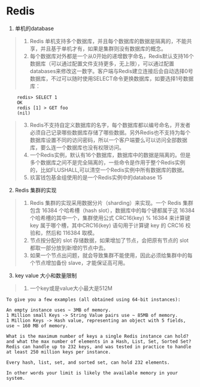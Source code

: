 # Redis 
 
1. 单机的database
> 1. Redis 单机支持多个数据库，并且每个数据库的数据是隔离的，不能共享，并且基于单机才有，如果是集群则没有数据库的概念。
> 2. 每个数据库对外都是一个从0开始的递增数字命名，Redis默认支持16个数据库（可以通过配置文件支持更多，无上限），可以通过配置databases来修改这一数字。客户端与Redis建立连接后会自动选择0号数据库，不过可以随时使用SELECT命令更换数据库，如要选择1号数据库：
```
    redis> SELECT 1
    OK
    redis [1] > GET foo
    (nil)
```
> 3. Redis不支持自定义数据库的名字，每个数据库都以编号命名，开发者必须自己记录哪些数据库存储了哪些数据。另外Redis也不支持为每个数据库设置不同的访问密码，所以一个客户端要么可以访问全部数据库，要么连一个数据库也没有权限访问。
> 4. 一个Redis实例，默认有16个数据库，数据库中的数据是隔离的。但是多个数据库之间不是完全隔离的，一些命令是作用于整个Redis实例的，比如FLUSHALL,可以清空一个Redis实例中所有数据库的数据。
> 5. 玖富钱包基金组使用的是一个Redis实例中的database 15
2. Redis 集群的实现
> 1. Redis 集群的实现采用数据分片（sharding）来实现。一个 Redis 集群包含 16384 个哈希槽（hash slot），数据库中的每个键都属于这 16384 个哈希槽的其中一个，集群使用公式 CRC16(key) % 16384 来计算键 key 属于哪个槽，其中CRC16(key) 语句用于计算键 key 的 CRC16 校验和，然后和 116384 取模。
> 2. 节点按分配的 slot 存储数据，如果增加了节点，会把原有节点的 slot 都取一部分放到新增的节点中去。
> 3. 如果一个节点出问题，就会导致集群不能使用，因此必须给集群中的每个节点增加备份 slave，才能保证高可用。
3. key value 大小和数量限制
> 1. 一个key或是value大小最大是512M
```
To give you a few examples (all obtained using 64-bit instances):

An empty instance uses ~ 3MB of memory.
1 Million small Keys -> String Value pairs use ~ 85MB of memory.
1 Million Keys -> Hash value, representing an object with 5 fields, use ~ 160 MB of memory.

What is the maximum number of keys a single Redis instance can hold? and what the max number of elements in a Hash, List, Set, Sorted Set?
Redis can handle up to 232 keys, and was tested in practice to handle at least 250 million keys per instance.

Every hash, list, set, and sorted set, can hold 232 elements.

In other words your limit is likely the available memory in your system.
```